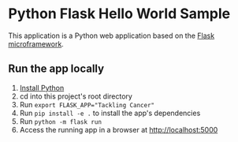 # Python Flask Hello World Sample

This application is a Python web application based on the [Flask microframework](http://flask.pocoo.org/).

## Run the app locally

1. [Install Python](https://www.python.org/downloads/)
1. cd into this project's root directory
1. Run `export FLASK_APP="Tackling Cancer"`
1. Run `pip install -e .` to install the app's dependencies
1. Run `python -m flask run`
1. Access the running app in a browser at <http://localhost:5000>
